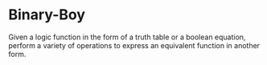 # Binary-Boy
Given a logic function in the form of a truth table or a boolean equation, perform a variety of operations to express an equivalent function in another form.
